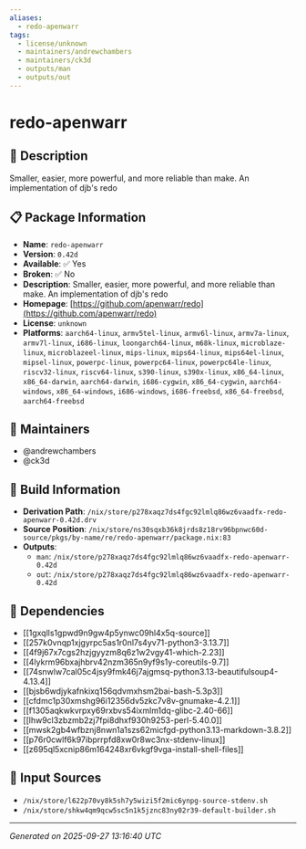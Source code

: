 ```yaml
---
aliases:
  - redo-apenwarr
tags:
  - license/unknown
  - maintainers/andrewchambers
  - maintainers/ck3d
  - outputs/man
  - outputs/out
---
```


# redo-apenwarr

## 📝 Description

Smaller, easier, more powerful, and more reliable than make. An implementation of djb's redo

## 📋 Package Information

- **Name**: `redo-apenwarr`
- **Version**: `0.42d`
- **Available**: ✅ Yes
- **Broken**: ✅ No
- **Description**: Smaller, easier, more powerful, and more reliable than make. An implementation of djb's redo
- **Homepage**: [https://github.com/apenwarr/redo](https://github.com/apenwarr/redo)
- **License**: `unknown`
- **Platforms**: `aarch64-linux`, `armv5tel-linux`, `armv6l-linux`, `armv7a-linux`, `armv7l-linux`, `i686-linux`, `loongarch64-linux`, `m68k-linux`, `microblaze-linux`, `microblazeel-linux`, `mips-linux`, `mips64-linux`, `mips64el-linux`, `mipsel-linux`, `powerpc-linux`, `powerpc64-linux`, `powerpc64le-linux`, `riscv32-linux`, `riscv64-linux`, `s390-linux`, `s390x-linux`, `x86_64-linux`, `x86_64-darwin`, `aarch64-darwin`, `i686-cygwin`, `x86_64-cygwin`, `aarch64-windows`, `x86_64-windows`, `i686-windows`, `i686-freebsd`, `x86_64-freebsd`, `aarch64-freebsd`
## 👥 Maintainers

- @andrewchambers
- @ck3d


## 🔧 Build Information

- **Derivation Path**: `/nix/store/p278xaqz7ds4fgc92lmlq86wz6vaadfx-redo-apenwarr-0.42d.drv`
- **Source Position**: `/nix/store/ns30sqxb36k8jrds8z18rv96bpnwc60d-source/pkgs/by-name/re/redo-apenwarr/package.nix:83`
- **Outputs**:
  - `man`:  `/nix/store/p278xaqz7ds4fgc92lmlq86wz6vaadfx-redo-apenwarr-0.42d`
  - `out`:  `/nix/store/p278xaqz7ds4fgc92lmlq86wz6vaadfx-redo-apenwarr-0.42d`

## 🔗 Dependencies

- [[1gxqlls1gpwd9n9gw4p5ynwc09hl4x5q-source]]
- [[257k0vnqp1xjgyrpc5as1r0nl7s4yv71-python3-3.13.7]]
- [[4f9j67x7cgs2hzjgyyzm8q6z1w2vgy41-which-2.23]]
- [[4lykrm96bxajhbrv42nzm365n9yf9s1y-coreutils-9.7]]
- [[74snwlw7cal05c4jsy9fmk46j7ajgmsq-python3.13-beautifulsoup4-4.13.4]]
- [[bjsb6wdjykafnkixq156qdvmxhsm2bai-bash-5.3p3]]
- [[cfdmc1p30xmshg96i12356dv5zkc7v8v-gnumake-4.2.1]]
- [[f1305aqkwkvrpxy69rxbvs54ixmlm1dq-glibc-2.40-66]]
- [[lhw9cl3zbzmb2zj7fpi8dhxf930h9253-perl-5.40.0]]
- [[mwsk2gb4wfbznj8nwn1a1szs62micfgd-python3.13-markdown-3.8.2]]
- [[p76r0cwlf6k97ibprrpfd8xw0r8wc3nx-stdenv-linux]]
- [[z695ql5xcnip86m164248xr6vkgf9vga-install-shell-files]]

## 📁 Input Sources

- `/nix/store/l622p70vy8k5sh7y5wizi5f2mic6ynpg-source-stdenv.sh`
- `/nix/store/shkw4qm9qcw5sc5n1k5jznc83ny02r39-default-builder.sh`

---
*Generated on 2025-09-27 13:16:40 UTC*
